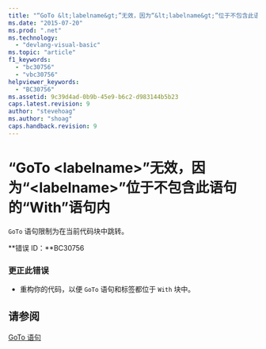 ```yaml
---
title: "“GoTo &lt;labelname&gt;”无效，因为“&lt;labelname&gt;”位于不包含此语句的“With”语句内 | Microsoft Docs"
ms.date: "2015-07-20"
ms.prod: ".net"
ms.technology: 
  - "devlang-visual-basic"
ms.topic: "article"
f1_keywords: 
  - "bc30756"
  - "vbc30756"
helpviewer_keywords: 
  - "BC30756"
ms.assetid: 9c39d4ad-0b9b-45e9-b6c2-d983144b5b23
caps.latest.revision: 9
author: "stevehoag"
ms.author: "shoag"
caps.handback.revision: 9
---
```

# “GoTo &lt;labelname&gt;”无效，因为“&lt;labelname&gt;”位于不包含此语句的“With”语句内
`GoTo` 语句限制为在当前代码块中跳转。  
  
 **错误 ID：**BC30756  
  
### 更正此错误  
  
-   重构你的代码，以便 `GoTo` 语句和标签都位于 `With` 块中。  
  
## 请参阅  
 [GoTo 语句](../../visual-basic/language-reference/statements/goto-statement.md)